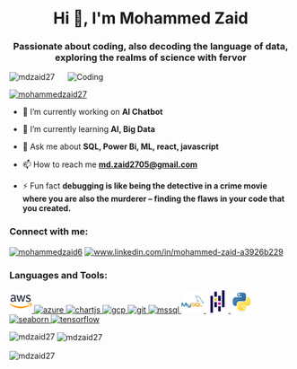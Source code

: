 <h1 align="center">Hi 👋, I'm Mohammed Zaid</h1>
<h3 align="center">Passionate about coding, also decoding the language of data, exploring the realms of science with fervor</h3>
<img align="right" alt="Coding" width="400" src="https://kotapoint.in/wp-content/uploads/2023/09/ds-3.gif">
<p align="left"> <img src="https://komarev.com/ghpvc/?username=mdzaid27&label=Profile%20views&color=0e75b6&style=flat" alt="mdzaid27" /> </p>

<p align="left"> <a href="https://https://twitter.com/mohammed_zaid27" target="blank"><img src="https://img.shields.io/twitter/follow/mohammedzaid27?logo=twitter&style=for-the-badge" alt="mohammedzaid27" /></a> </p>

- 🔭 I’m currently working on **AI Chatbot**

- 🌱 I’m currently learning **AI, Big Data**

- 💬 Ask me about **SQL, Power Bi, ML, react, javascript**

- 📫 How to reach me **md.zaid2705@gmail.com**

- ⚡ Fun fact **debugging is like being the detective in a crime movie where you are also the murderer – finding the flaws in your code that you created.**

<h3 align="left">Connect with me:</h3>
<p align="left">
<a href="https://twitter.com/mohammed_zaid27" target="blank"><img align="center" src="https://raw.githubusercontent.com/rahuldkjain/github-profile-readme-generator/master/src/images/icons/Social/twitter.svg" alt="mohammedzaid6" height="30" width="40" /></a>
<a href="https://linkedin.com/in/www.linkedin.com/in/mohammed-zaid-a3926b229" target="blank"><img align="center" src="https://raw.githubusercontent.com/rahuldkjain/github-profile-readme-generator/master/src/images/icons/Social/linked-in-alt.svg" alt="www.linkedin.com/in/mohammed-zaid-a3926b229" height="30" width="40" /></a>
</p>

<h3 align="left">Languages and Tools:</h3>
<p align="left"> <a href="https://aws.amazon.com" target="_blank" rel="noreferrer"> <img src="https://raw.githubusercontent.com/devicons/devicon/master/icons/amazonwebservices/amazonwebservices-original-wordmark.svg" alt="aws" width="40" height="40"/> </a> <a href="https://azure.microsoft.com/en-in/" target="_blank" rel="noreferrer"> <img src="https://www.vectorlogo.zone/logos/microsoft_azure/microsoft_azure-icon.svg" alt="azure" width="40" height="40"/> </a> <a href="https://www.chartjs.org" target="_blank" rel="noreferrer"> <img src="https://www.chartjs.org/media/logo-title.svg" alt="chartjs" width="40" height="40"/> </a> <a href="https://cloud.google.com" target="_blank" rel="noreferrer"> <img src="https://www.vectorlogo.zone/logos/google_cloud/google_cloud-icon.svg" alt="gcp" width="40" height="40"/> </a> <a href="https://git-scm.com/" target="_blank" rel="noreferrer"> <img src="https://www.vectorlogo.zone/logos/git-scm/git-scm-icon.svg" alt="git" width="40" height="40"/> </a> <a href="https://www.microsoft.com/en-us/sql-server" target="_blank" rel="noreferrer"> <img src="https://www.svgrepo.com/show/303229/microsoft-sql-server-logo.svg" alt="mssql" width="40" height="40"/> </a> <a href="https://www.mysql.com/" target="_blank" rel="noreferrer"> <img src="https://raw.githubusercontent.com/devicons/devicon/master/icons/mysql/mysql-original-wordmark.svg" alt="mysql" width="40" height="40"/> </a> <a href="https://pandas.pydata.org/" target="_blank" rel="noreferrer"> <img src="https://raw.githubusercontent.com/devicons/devicon/2ae2a900d2f041da66e950e4d48052658d850630/icons/pandas/pandas-original.svg" alt="pandas" width="40" height="40"/> </a> <a href="https://www.python.org" target="_blank" rel="noreferrer"> <img src="https://raw.githubusercontent.com/devicons/devicon/master/icons/python/python-original.svg" alt="python" width="40" height="40"/> </a> <a href="https://seaborn.pydata.org/" target="_blank" rel="noreferrer"> <img src="https://seaborn.pydata.org/_images/logo-mark-lightbg.svg" alt="seaborn" width="40" height="40"/> </a> <a href="https://www.tensorflow.org" target="_blank" rel="noreferrer"> <img src="https://www.vectorlogo.zone/logos/tensorflow/tensorflow-icon.svg" alt="tensorflow" width="40" height="40"/> </a> </p>

<p><img align="left" src="https://github-readme-stats.vercel.app/api/top-langs?username=mdzaid27&show_icons=true&locale=en&layout=compact" alt="mdzaid27" /></p>

<p>&nbsp;<img align="center" src="https://github-readme-stats.vercel.app/api?username=mdzaid27&show_icons=true&locale=en" alt="mdzaid27" /></p>

<p><img align="center" src="https://github-readme-streak-stats.herokuapp.com/?user=mdzaid27&" alt="mdzaid27" /></p>
